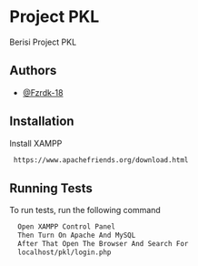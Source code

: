 
# Project PKL

Berisi Project PKL 


## Authors

- [@Fzrdk-18](https://www.github.com/Fzrdk-18)


## Installation

Install XAMPP

```bash
 https://www.apachefriends.org/download.html
```
    
## Running Tests

To run tests, run the following command

```bash
  Open XAMPP Control Panel
  Then Turn On Apache And MySQL
  After That Open The Browser And Search For
  localhost/pkl/login.php
```

